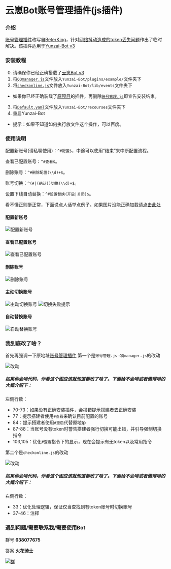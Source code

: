 # 云崽Bot账号管理插件(js插件)

### 介绍
[账号管理插件](https://gitee.com/zhxhx/Yunzai-Bot-js/)改写自[BeterKing](https://gitee.com/zhxhx)，针对[网络抖动造成的token丢失问题](https://gitee.com/zhxhx/Yunzai-Bot-js/issues/I5VXKA)作出了临时解决。该插件适用于[Yunzai-Bot v3](https://gitee.com/Le-niao/Yunzai-Bot)


### 安装教程

0.  请确保你已经正确搭载了[云崽Bot v3](https://gitee.com/Le-niao/Yunzai-Bot)
1.  将[`QQmanager.js`](https://gitee.com/CUZNIL/Yunzai-QQmanager/blob/master/%E8%B4%A6%E5%8F%B7%E7%AE%A1%E7%90%86.js)文件放入`Yunzai-Bot/plugins/example/`文件夹下
2.  将[`checkonline.js`](https://gitee.com/CUZNIL/Yunzai-QQmanager/blob/master/checkonline.js)文件放入`Yunzai-Bot/lib/events`文件夹下
-  如果你已经正确装载了[原项目](https://gitee.com/zhxhx)的插件，再删除[`账号管理.js`](https://gitee.com/zhxhx/Yunzai-Bot-js/blob/main/%E5%B8%90%E5%8F%B7%E7%AE%A1%E7%90%86/%E5%B8%90%E5%8F%B7%E7%AE%A1%E7%90%86.js)即宣告安装结束。
3.  将[`Default.yaml`](https://gitee.com/CUZNIL/Yunzai-QQmanager/blob/master/Default.yaml)文件放入`Yunzai-Bot/recourses`文件夹下
4.  重启Yunzai-Bot
- 提示：如果不知道如何执行放文件这个操作，可以百度。

### 使用说明

配置新账号(请私聊使用)：`^#配置$`，中途可以使用“结束”来中断配置流程。

查看已配置账号：`^#查看$`。

删除账号：`^#删除配置(\\d)+$`。

账号切换：`^(#|(确认))切换(\\d)+$`。




设置下线自动替换：`^#设置替换(开启|关闭)$`。

看不懂正则挺正常，下面说点人话举点例子。如果图片没能正确加载请[点击此处](https://gitee.com/CUZNIL/Yunzai-QQmanager/blob/master/doc-use/%E6%BC%94%E7%A4%BA%E7%94%A8%E8%81%8A%E5%A4%A9%E8%AE%B0%E5%BD%95.txt)
#### 配置新账号
![配置新账号](doc-use/%E9%85%8D%E7%BD%AE%E6%96%B0%E8%B4%A6%E5%8F%B7.png)
#### 查看已配置账号
![查看已配置账号](doc-use/%E6%9F%A5%E7%9C%8B.png)
#### 删除账号
![删除账号](doc-use/%E5%88%A0%E9%99%A4%E8%B4%A6%E5%8F%B7.png)
#### 主动切换账号
![主动切换账号](doc-use/%E4%B8%BB%E5%8A%A8%E5%88%87%E6%8D%A2%E8%B4%A6%E5%8F%B7.png)
![切换失败提示](doc-use/%E5%88%87%E6%8D%A2%E5%A4%B1%E8%B4%A5%E6%8F%90%E7%A4%BA.png)
#### 自动替换账号
![自动替换账号](doc-use/%E8%87%AA%E5%8A%A8%E6%9B%BF%E6%8D%A2.png)
### 我到底改了啥？

首先再强调一下原地址[账号管理插件](https://gitee.com/zhxhx/Yunzai-Bot-js/)
第一个是`账号管理.js→QQmanager.js`的改动

![改动](doc-use/Change.png)

##### 如果你会啃代码，你看这个图应该就知道都改了啥了。下面给不会啃或者懒得啃的大概介绍下：

左侧行数：
- 70-73：如果没有正确安装插件，会报错提示搭建者去正确安装
- 77：提示搭建者使用`#查看`来确认目前配置的账号
- 84：提示搭建者使用`#重启`代替原地tp
- 87-88：当账号没有token时警告搭建者强行切换可能出错，并引导强制切换指令
- 103,105：优化`#查看`指令下的显示，现在会提示有无token以及常用指令

第二个是`checkonline.js`的改动

![改动](doc-use/%E6%94%B9%E5%8A%A82.png)

##### 如果你会啃代码，你看这个图应该就知道都改了啥了。下面给不会啃或者懒得啃的大概介绍下：

右侧行数：
- 33：优化处理逻辑，保证仅当查找到有token账号时切换账号
- 37-46：注释


### 遇到问题/需要联系我/需要使用Bot

群号 **638077675** 

答案  **火花骑士** 

[![群](doc-use/QQ%E7%BE%A4.png)](http://jq.qq.com/?_wv=1027&k=tqiOtCVc)
